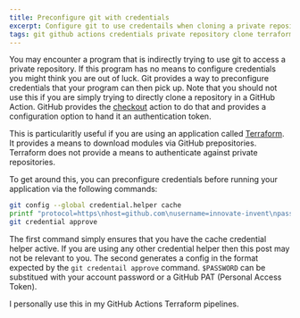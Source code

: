 ```yaml
---
title: Preconfigure git with credentials
excerpt: Configure git to use credentails when cloning a private repository
tags: git github actions credentials private repository clone terraform
---
```


You may encounter a program that is indirectly trying to use git to access a private repository. If this program has no means to configure credentials you might think you are out of luck.
Git provides a way to preconfigure credentials that your program can then pick up. Note that you should not use this if you are simply trying to directly clone a repository in a GitHub Action. 
GitHub provides the [checkout](https://github.com/actions/checkout#usage) action to do that and provides a configuration option to hand it an authentication token.

This is particularitly useful if you are using an application called [Terraform](https://www.terraform.io/). It provides a means to download modules via GitHub prepositories.
Terraform does not provide a means to authenticate against private repositories.

To get around this, you can preconfigure credentials before running your application via the following commands:

```sh
git config --global credential.helper cache
printf "protocol=https\nhost=github.com\nusername=innovate-invent\npassword=$PASSWORD" |
git credential approve
```

The first command simply ensures that you have the cache credential helper active. If you are using any other credential helper then this post may not be relevant to you.
The second generates a config in the format expected by the `git credentail approve` command. `$PASSWORD` can be substitued with your account password or a GitHub PAT (Personal Access Token).

I personally use this in my GitHub Actions Terraform pipelines.
